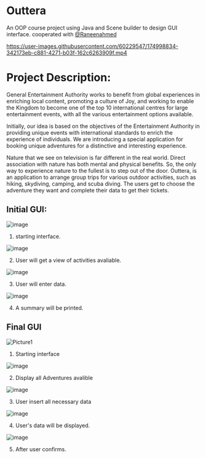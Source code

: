 # Outtera
An OOP course project using Java and Scene builder to design GUI interface.
cooperated with [@Raneenahmed](https://github.com/raneenahmed)

https://user-images.githubusercontent.com/60229547/174998834-342173eb-c881-4271-b03f-162c6263909f.mp4


# Project Description: 
General Entertainment Authority works to benefit from global experiences in 
enriching local content, promoting a culture of Joy, and working to enable the Kingdom 
to become one of the top 10 international centres for large entertainment events, with 
all the various entertainment options available.

Initially, our idea is based on the objectives of the Entertainment Authority in 
providing unique events with international standards to enrich the experience of 
individuals. We are introducing a special application for booking unique adventures for 
a distinctive and interesting experience.

Nature that we see on television is far different in the real world. Direct 
association with nature has both mental and physical benefits. So, the only way to 
experience nature to the fullest is to step out of the door.
Outtera, is an application to arrange group trips for various outdoor activities, 
such as hiking, skydiving, camping, and scuba diving. The users get to choose the 
adventure they want and complete their data to get their tickets.

## Initial GUI:

![image](https://user-images.githubusercontent.com/60229547/174996303-3f468c79-b76c-48dc-93ed-335792166894.png)
1. starting interface.

![image](https://user-images.githubusercontent.com/60229547/174996502-32d16768-0032-4d48-9639-3cacc53437e1.png)

2. User will get a view of activities avaliable.

![image](https://user-images.githubusercontent.com/60229547/174996694-e0113291-8a53-45e5-a5e6-3a3f05a6a5f3.png)

3. User will enter data.

![image](https://user-images.githubusercontent.com/60229547/174996788-da192b23-9ca2-4817-a285-6de0fe507ba3.png)

4. A summary will be printed.

## Final GUI

![Picture1](https://user-images.githubusercontent.com/60229547/174999222-c6bff72e-ead2-46d2-af11-39649d833573.gif)
1. Starting interface

![image](https://user-images.githubusercontent.com/60229547/174997396-3540c1a2-da4c-4bfa-8493-59f300bdfce1.png)

2. Display all Adventures avalible

![image](https://user-images.githubusercontent.com/60229547/174997466-da0b25a7-23da-46c0-a4eb-2aa4856f91c4.png)

3. User insert all necessary data


![image](https://user-images.githubusercontent.com/60229547/174997658-7a0a311a-6ed1-4248-86b4-e41b635337b4.png)


4. User's data will be displayed.

![image](https://user-images.githubusercontent.com/60229547/174997640-381c6007-7499-4b28-a108-0293c51168d5.png)

5. After user confirms.
